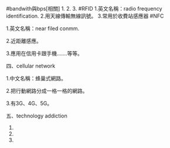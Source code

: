 #bandwith與bps[相關]
1.
2.
3.
#RFID
1.英文名稱：radio frequency identification.
2.用天線傳輸無線訊號。
3.常用於收費站感應器
#NFC

1.英文名稱：near filed conmm.

2.近距離感應。

3.應用在信用卡跟手機.......等等。

四、cellular network

1.中文名稱：蜂巢式網路。

2.把行動網路分成一格一格的網路。

3.有3G、4G、5G。

五、technology addiction

1.

2.

3.

